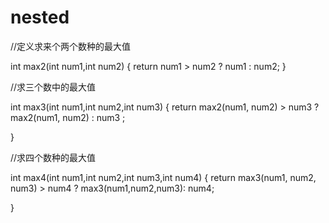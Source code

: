 # nested



//定义求来个两个数种的最大值

int max2(int num1,int num2)
{
    return  num1 > num2 ? num1 : num2;
}


//求三个数中的最大值

int max3(int num1,int num2,int num3)
{
    return max2(num1, num2) > num3 ? max2(num1, num2) : num3 ;

}


//求四个数种的最大值


int max4(int num1,int num2,int num3,int num4)
{
    return max3(num1, num2, num3) > num4 ? max3(num1,num2,num3): num4;

}
